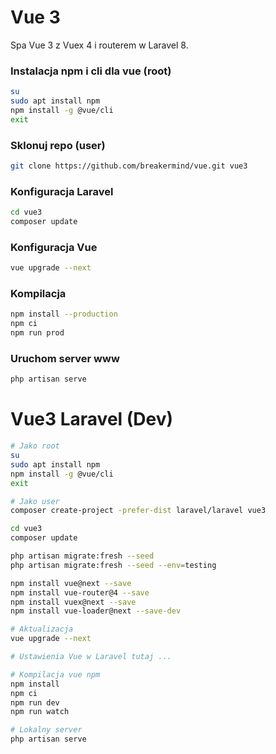 # Vue 3
Spa Vue 3 z Vuex 4 i routerem w Laravel 8.

### Instalacja npm i cli dla vue (root)
```sh
su
sudo apt install npm
npm install -g @vue/cli
exit
```

### Sklonuj repo (user)
```sh
git clone https://github.com/breakermind/vue.git vue3
```

### Konfiguracja Laravel
```sh
cd vue3
composer update
```

### Konfiguracja Vue
```sh
vue upgrade --next
```

### Kompilacja
```sh
npm install --production
npm ci
npm run prod
```

### Uruchom server www
```sh
php artisan serve
```

# Vue3 Laravel (Dev)
```sh
# Jako root
su
sudo apt install npm
npm install -g @vue/cli
exit

# Jako user
composer create-project -prefer-dist laravel/laravel vue3

cd vue3
composer update

php artisan migrate:fresh --seed
php artisan migrate:fresh --seed --env=testing

npm install vue@next --save
npm install vue-router@4 --save
npm install vuex@next --save
npm install vue-loader@next --save-dev

# Aktualizacja
vue upgrade --next

# Ustawienia Vue w Laravel tutaj ...

# Kompilacja vue npm
npm install
npm ci
npm run dev
npm run watch

# Lokalny server
php artisan serve
```